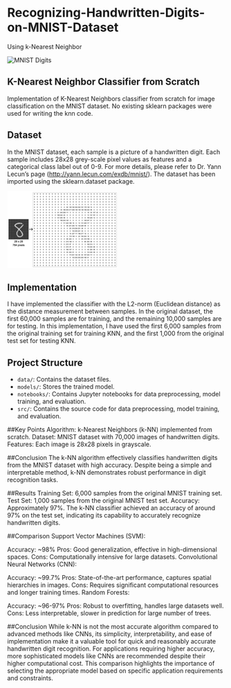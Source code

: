 # Recognizing-Handwritten-Digits-on-MNIST-Dataset
Using k-Nearest Neighbor

![MNIST Digits](https://upload.wikimedia.org/wikipedia/commons/2/27/MnistExamples.png)

## K-Nearest Neighbor Classifier from Scratch

Implementation of K-Nearest Neighbors classifier from scratch for image classification on the MNIST dataset. No existing sklearn packages were used for writing the knn code.

## Dataset

In the MNIST dataset, each sample is a picture of a handwritten digit. Each sample includes 28x28 grey-scale pixel values as features and a categorical class label out of 0-9. For more details, please refer to Dr. Yann Lecun’s page (http://yann.lecun.com/exdb/mnist/). The dataset has been imported using the sklearn.dataset package.

![MNIST Dataset](PICC7C4.png)

## Implementation

I have implemented the classifier with the L2-norm (Euclidean distance) as the distance measurement between samples. In the original dataset, the first 60,000 samples are for training, and the remaining 10,000 samples are for testing. In this implementation, I have used the first 6,000 samples from the original training set for training KNN, and the first 1,000 from the original test set for testing KNN.

## Project Structure

- `data/`: Contains the dataset files.
- `models/`: Stores the trained model.
- `notebooks/`: Contains Jupyter notebooks for data preprocessing, model training, and evaluation.
- `src/`: Contains the source code for data preprocessing, model training, and evaluation.


##Key Points
Algorithm: k-Nearest Neighbors (k-NN) implemented from scratch.
Dataset: MNIST dataset with 70,000 images of handwritten digits.
Features: Each image is 28x28 pixels in grayscale.

##Conclusion
The k-NN algorithm effectively classifies handwritten digits from the MNIST dataset with high accuracy. Despite being a simple and interpretable method, k-NN demonstrates robust performance in digit recognition tasks.

##Results
Training Set: 6,000 samples from the original MNIST training set.
Test Set: 1,000 samples from the original MNIST test set.
Accuracy: Approximately 97%.
The k-NN classifier achieved an accuracy of around 97% on the test set, indicating its capability to accurately recognize handwritten digits.

##Comparison
Support Vector Machines (SVM):

Accuracy: ~98%
Pros: Good generalization, effective in high-dimensional spaces.
Cons: Computationally intensive for large datasets.
Convolutional Neural Networks (CNN):

Accuracy: ~99.7%
Pros: State-of-the-art performance, captures spatial hierarchies in images.
Cons: Requires significant computational resources and longer training times.
Random Forests:

Accuracy: ~96-97%
Pros: Robust to overfitting, handles large datasets well.
Cons: Less interpretable, slower in prediction for large number of trees.

##Conclusion
While k-NN is not the most accurate algorithm compared to advanced methods like CNNs, its simplicity, interpretability, and ease of implementation make it a valuable tool for quick and reasonably accurate handwritten digit recognition. For applications requiring higher accuracy, more sophisticated models like CNNs are recommended despite their higher computational cost. This comparison highlights the importance of selecting the appropriate model based on specific application requirements and constraints.
